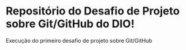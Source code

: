 # Repositório do Desafio de Projeto sobre Git/GitHub do DIO!
Execução do primeiro desafio de projeto sobre Git/GitHub

